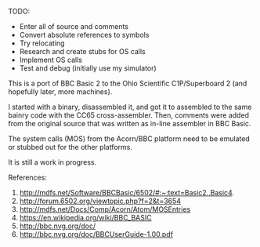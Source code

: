 TODO:
- Enter all of source and comments
- Convert absolute references to symbols
- Try relocating
- Research and create stubs for OS calls
- Implement OS calls
- Test and debug (initially use my simulator)

This is a port of BBC Basic 2 to the Ohio Scientific C1P/Superboard 2
(and hopefully later, more machines).

I started with a binary, disassembled it, and got it to assembled to
the same bainry code with the CC65 cross-assembler. Then, comments
were added from the original source that was written as in-line
assembler in BBC Basic.

The system calls (MOS) from the Acorn/BBC platform need to be emulated
or stubbed out for the other platforms.

It is still a work in progress.

References:

1. http://mdfs.net/Software/BBCBasic/6502/#:~:text=Basic2.,Basic4.
2. http://forum.6502.org/viewtopic.php?f=2&t=3654
3. http://mdfs.net/Docs/Comp/Acorn/Atom/MOSEntries
4. https://en.wikipedia.org/wiki/BBC_BASIC
5. http://bbc.nvg.org/doc/
6. http://bbc.nvg.org/doc/BBCUserGuide-1.00.pdf
